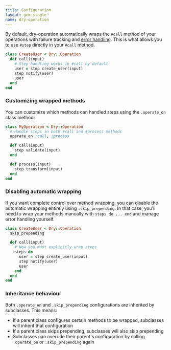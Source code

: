 ```yaml
---
title: Configuration
layout: gem-single
name: dry-operation
---
```


By default, dry-operation automatically wraps the `#call` method of your operations with failure tracking and [error handling](docs::error-handling). This is what allows you to use `#step` directly in your `#call` method.

```ruby
class CreateUser < Dry::Operation
  def call(input)
    # Step handling works in #call by default
    user = step create_user(input)
    step notify(user)
    user
  end
end
```

### Customizing wrapped methods

You can customize which methods can handled steps using the `.operate_on` class method:

```ruby
class MyOperation < Dry::Operation
  # Handle steps in both #call and #process methods
  operate_on :call, :process

  def call(input)
    step validate(input)
  end

  def process(input)
    step transform(input)
  end
end
```

### Disabling automatic wrapping

If you want complete control over method wrapping, you can disable the automatic wrapping entirely using `.skip_prepending`. In that case, you'll need to wrap your methods manually with `steps do ... end` and manage error handling yourself.

```ruby
class CreateUser < Dry::Operation
  skip_prepending

  def call(input)
    # Now you must explicitly wrap steps
    steps do
      user = step create_user(input)
      step notify(user)
      user
    end
  end
end
```

### Inheritance behaviour

Both `.operate_on` and `.skip_prepending` configurations are inherited by subclasses. This means:

- If a parent class configures certain methods to be wrapped, subclasses will inherit that configuration
- If a parent class skips prepending, subclasses will also skip prepending
- Subclasses can override their parent's configuration by calling `.operate_on` or `.skip_prepending` again
